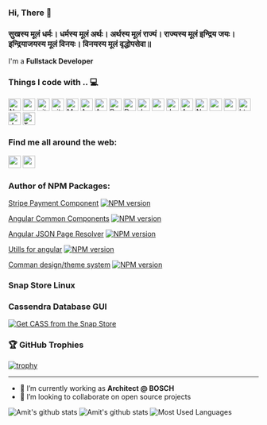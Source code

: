 ### Hi, There 👋
### सुखस्य मूलं धर्मः। धर्मस्य मूलं अर्थः। अर्थस्य मूलं राज्यं। राज्यस्य मूलं इन्द्रिय जयः। इन्द्रियाजयस्य मूलं विनयः। विनयस्य मूलं वृद्धोपसेवा॥


I'm a **Fullstack Developer** 

### Things I code with .. 💻

<p>
  <img alt="Nodejs" src="https://img.shields.io/badge/-Nodejs-43853d?style=flat-square&logo=Node.js&logoColor=white" height=25/>
  <img alt="npm" src="https://img.shields.io/badge/-NPM-CB3837?style=flat-square&logo=npm&logoColor=white" height=25 />
  <img alt="git" src="https://img.shields.io/badge/-Git-F05032?style=flat-square&logo=git&logoColor=white" height=25 />
  <img alt="github actions" src="https://img.shields.io/badge/-Github_Actions-2088FF?style=flat-square&logo=github-actions&logoColor=white" height=25 />
  <img alt="MongoDB" src="https://img.shields.io/badge/-MongoDB-13aa52?style=flat-square&logo=mongodb&logoColor=white" height=25 />
  <img alt="Apache Cassandra" src="https://img.shields.io/badge/-Apache%20Cassandra-0A88B3?style=flat-square&logo=apache-cassandra&logoColor=white" height=25 />
  <img alt="Apache Kafka" src="https://img.shields.io/badge/-Apache%20Kafka-000000?style=flat-square&logo=apache-kafka&logoColor=white" height=25 />
  <img alt="RabbitMQ" src="https://img.shields.io/badge/-RabbitMQ-FF6600?style=flat-square&logo=rabbitmq&logoColor=white" height=25 />
  <img alt="Docker" src="https://img.shields.io/badge/-Docker-46a2f1?style=flat-square&logo=docker&logoColor=white" height=25 />
  <img alt="Jenkins" src="https://img.shields.io/badge/-Jenkins-D03C3A?style=flat-square&logo=jenkins&logoColor=white" height=25 />
  <img alt="sonarcloud" src="https://img.shields.io/badge/-sonarcloud-FD6A00?style=flat-square&logo=sonarcloud&logoColor=white" height=25 />
  <img alt="JavaScript" src="https://img.shields.io/badge/-Javascript-f9a03c?style=flat-square&logo=javascript&logoColor=white" height=25 />
  <img alt="AWS" src="https://img.shields.io/badge/-AWS-232F3E?style=flat-square&logo=amazon&logoColor=white" height=25 />
  <img alt="Nginx" src="https://img.shields.io/badge/-Nginx-009639?style=flat-square&logo=nginx&logoColor=white" height=25 />
  <img alt="angular" src="https://img.shields.io/badge/-Angular-DD0031?style=flat-square&logo=angular&logoColor=white" height=25 />
  <img alt="react" src="https://img.shields.io/badge/-React-DD0031?style=flat-square&logo=react&logoColor=white" height=25 />
  <img alt="html5" src="https://img.shields.io/badge/-HTML5-E34F26?style=flat-square&logo=html5&logoColor=white" height=25 />
  <img alt="dotnet" src="https://img.shields.io/badge/-DOTNET-E34F26?style=flat-square&logo=dotnet&logoColor=white" height=25 />
  <img alt="TypeScript" src="https://img.shields.io/badge/-TypeScript-007ACC?style=flat-square&logo=typescript&logoColor=white" height=25 />
  
</p>

### Find me all around the web:

<p>
  <a href="https://twitter.com/amitsengar"><img src="https://img.shields.io/badge/twitter-%231DA1F2.svg?&style=flat-square&logo=twitter&logoColor=white" target="_blank" height=25></a>
  <a href="https://in.linkedin.com/in/aamitsengar"><img src="https://img.shields.io/badge/linkedin-%230077B5.svg?&style=flat-square&logo=linkedin&logoColor=white" height=25></a>
<!--   <a href="https://dev.to/aamitsengar"><img src="https://img.shields.io/badge/DEV.TO-%230A0A0A.svg?&style=flat-square&logo=dev-dot-to&logoColor=white" height=25></a> -->
</p>

### Author of NPM Packages: 

[Stripe Payment Component](https://www.npmjs.com/package/stripe-payment-component) [![NPM version](https://img.shields.io/npm/v/stripe-payment-component.svg?flat&logo=npm)](https://img.shields.io/npm/v/stripe-payment-component.svg?style=for-the-badge&logo=npm)

[Angular Common Components](https://www.npmjs.com/package/@sunbird-cb/collection) [![NPM version](https://img.shields.io/npm/v/@sunbird-cb/collection.svg?flat&logo=npm)](https://img.shields.io/npm/v/@sunbird-cb/collection.svg?style=for-the-badge&logo=npm)

[Angular JSON Page Resolver](https://www.npmjs.com/package/@sunbird-cb/resolver) [![NPM version](https://img.shields.io/npm/v/@sunbird-cb/resolver.svg?flat&logo=npm)](https://img.shields.io/npm/v/@sunbird-cb/resolver.svg?style=for-the-badge&logo=npm)

[Utills for angular](https://www.npmjs.com/package/@sunbird-cb/utils) [![NPM version](https://img.shields.io/npm/v/@sunbird-cb/utils.svg?flat&logo=npm)](https://img.shields.io/npm/v/@sunbird-cb/utils.svg?style=for-the-badge&logo=npm)

[Comman design/theme system](https://www.npmjs.com/package/@sunbird-cb/design-system) [![NPM version](https://img.shields.io/npm/v/@sunbird-cb/design-system.svg?flat&logo=npm)](https://img.shields.io/npm/v/@sunbird-cb/design-system.svg?style=for-the-badge&logo=npm)

### Snap Store Linux
  ### Cassendra Database GUI

  [![Get CASS from the Snap Store](https://snapcraft.io/static/images/badges/en/snap-store-black.svg)](https://snapcraft.io/cass)



### 🏆 GitHub Trophies

[![trophy](https://github-profile-trophy.vercel.app/?username=aamitsengar&margin-w=15&margin-h=15)](https://github.com/aamitsengar)

---
- 🔭 I’m currently working as **Architect @ BOSCH**
- 👯 I’m looking to collaborate on open source projects


![Amit's github stats](https://github-readme-stats.vercel.app/api?username=aamitsengar&show_icons=true&hide_border=true&hide=stars)
![Amit's github stats](https://github-readme-streak-stats.herokuapp.com/?user=aamitsengar)
![Most Used Languages](https://github-readme-stats.vercel.app/api/top-langs/?username=aamitsengar&layout=compact)






